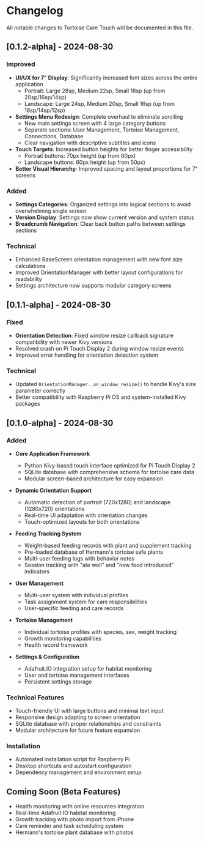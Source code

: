 # Changelog

All notable changes to Tortoise Care Touch will be documented in this file.

## [0.1.2-alpha] - 2024-08-30

### Improved
- **UI/UX for 7" Display**: Significantly increased font sizes across the entire application
  - Portrait: Large 28sp, Medium 22sp, Small 18sp (up from 20sp/16sp/14sp)
  - Landscape: Large 24sp, Medium 20sp, Small 16sp (up from 18sp/14sp/12sp)
- **Settings Menu Redesign**: Complete overhaul to eliminate scrolling
  - New main settings screen with 4 large category buttons
  - Separate sections: User Management, Tortoise Management, Connections, Database
  - Clear navigation with descriptive subtitles and icons
- **Touch Targets**: Increased button heights for better finger accessibility
  - Portrait buttons: 70px height (up from 60px)
  - Landscape buttons: 60px height (up from 50px)
- **Better Visual Hierarchy**: Improved spacing and layout proportions for 7" screens

### Added
- **Settings Categories**: Organized settings into logical sections to avoid overwhelming single screen
- **Version Display**: Settings now show current version and system status
- **Breadcrumb Navigation**: Clear back button paths between settings sections

### Technical
- Enhanced BaseScreen orientation management with new font size calculations
- Improved OrientationManager with better layout configurations for readability
- Settings architecture now supports modular category screens

## [0.1.1-alpha] - 2024-08-30

### Fixed
- **Orientation Detection**: Fixed window resize callback signature compatibility with newer Kivy versions
- Resolved crash on Pi Touch Display 2 during window resize events
- Improved error handling for orientation detection system

### Technical
- Updated `OrientationManager._on_window_resize()` to handle Kivy's size parameter correctly
- Better compatibility with Raspberry Pi OS and system-installed Kivy packages

## [0.1.0-alpha] - 2024-08-30

### Added
- **Core Application Framework**
  - Python Kivy-based touch interface optimized for Pi Touch Display 2
  - SQLite database with comprehensive schema for tortoise care data
  - Modular screen-based architecture for easy expansion

- **Dynamic Orientation Support**
  - Automatic detection of portrait (720x1280) and landscape (1280x720) orientations
  - Real-time UI adaptation with orientation changes
  - Touch-optimized layouts for both orientations

- **Feeding Tracking System**
  - Weight-based feeding records with plant and supplement tracking
  - Pre-loaded database of Hermann's tortoise safe plants
  - Multi-user feeding logs with behavior notes
  - Session tracking with "ate well" and "new food introduced" indicators

- **User Management**
  - Multi-user system with individual profiles
  - Task assignment system for care responsibilities
  - User-specific feeding and care records

- **Tortoise Management**
  - Individual tortoise profiles with species, sex, weight tracking
  - Growth monitoring capabilities
  - Health record framework

- **Settings & Configuration**
  - Adafruit.IO integration setup for habitat monitoring
  - User and tortoise management interfaces
  - Persistent settings storage

### Technical Features
- Touch-friendly UI with large buttons and minimal text input
- Responsive design adapting to screen orientation
- SQLite database with proper relationships and constraints
- Modular architecture for future feature expansion

### Installation
- Automated installation script for Raspberry Pi
- Desktop shortcuts and autostart configuration
- Dependency management and environment setup

## Coming Soon (Beta Features)
- Health monitoring with online resources integration  
- Real-time Adafruit.IO habitat monitoring
- Growth tracking with photo import from iPhone
- Care reminder and task scheduling system
- Hermann's tortoise plant database with photos